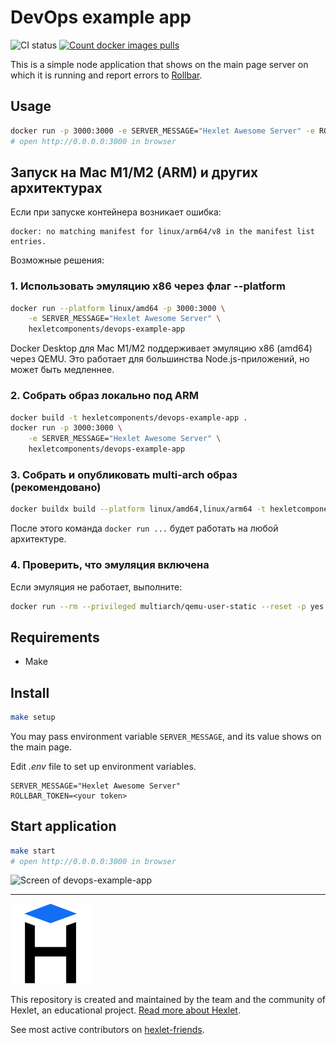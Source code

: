 # DevOps example app

![CI status](https://github.com/hexlet-components/devops-example-app/actions/workflows/main.yml/badge.svg) [![Count docker images pulls](https://img.shields.io/docker/pulls/hexletcomponents/devops-example-app.svg)](https://hub.docker.com/r/hexletcomponents/devops-example-app)

This is a simple node application that shows on the main page server on which it is running and report errors to [Rollbar](https://rollbar.com/).

## Usage

```bash
docker run -p 3000:3000 -e SERVER_MESSAGE="Hexlet Awesome Server" -e ROLLBAR_TOKEN="<your token>" hexletcomponents/devops-example-app
# open http://0.0.0.0:3000 in browser
 ```

## Запуск на Mac M1/M2 (ARM) и других архитектурах

Если при запуске контейнера возникает ошибка:

```
docker: no matching manifest for linux/arm64/v8 in the manifest list entries.
```

Возможные решения:

### 1. Использовать эмуляцию x86 через флаг --platform

```sh
docker run --platform linux/amd64 -p 3000:3000 \
    -e SERVER_MESSAGE="Hexlet Awesome Server" \
    hexletcomponents/devops-example-app
```

Docker Desktop для Mac M1/M2 поддерживает эмуляцию x86 (amd64) через QEMU. Это работает для большинства Node.js-приложений, но может быть медленнее.

### 2. Собрать образ локально под ARM

```sh
docker build -t hexletcomponents/devops-example-app .
docker run -p 3000:3000 \
    -e SERVER_MESSAGE="Hexlet Awesome Server" \
    hexletcomponents/devops-example-app
```

### 3. Собрать и опубликовать multi-arch образ (рекомендовано)

```sh
docker buildx build --platform linux/amd64,linux/arm64 -t hexletcomponents/devops-example-app --push .
```

После этого команда `docker run ...` будет работать на любой архитектуре.

### 4. Проверить, что эмуляция включена

Если эмуляция не работает, выполните:

```sh
docker run --rm --privileged multiarch/qemu-user-static --reset -p yes
```

## Requirements

* Make

## Install

```bash
make setup
```

You may pass environment variable `SERVER_MESSAGE`, and its value shows on the main page.

Edit *.env* file to set up environment variables.

```env
SERVER_MESSAGE="Hexlet Awesome Server"
ROLLBAR_TOKEN=<your token>
```

## Start application

```bash
make start
# open http://0.0.0.0:3000 in browser
```

![Screen of devops-example-app](assets/app.png)

---

[![Hexlet Ltd. logo](https://raw.githubusercontent.com/Hexlet/assets/master/images/hexlet_logo128.png)](https://hexlet.io?utm_source=github&utm_medium=link&utm_campaign=devops-example-app)

This repository is created and maintained by the team and the community of Hexlet, an educational project. [Read more about Hexlet](https://hexlet.io?utm_source=github&utm_medium=link&utm_campaign=devops-example-app).

See most active contributors on [hexlet-friends](https://friends.hexlet.io/).
